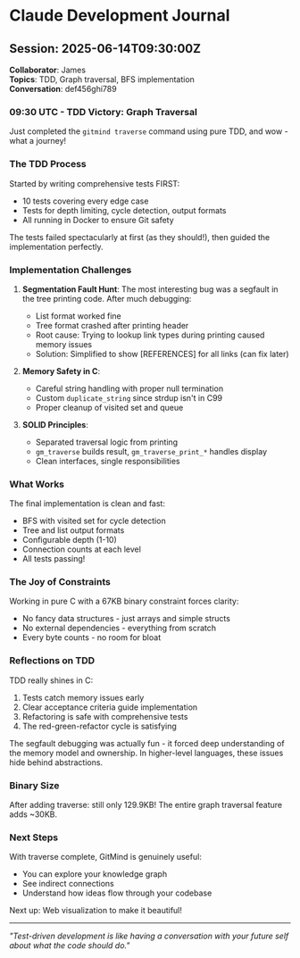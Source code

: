# Claude Development Journal

## Session: 2025-06-14T09:30:00Z
**Collaborator**: James  
**Topics**: TDD, Graph traversal, BFS implementation  
**Conversation**: def456ghi789

### 09:30 UTC - TDD Victory: Graph Traversal

Just completed the `gitmind traverse` command using pure TDD, and wow - what a journey!

### The TDD Process

Started by writing comprehensive tests FIRST:
- 10 tests covering every edge case
- Tests for depth limiting, cycle detection, output formats
- All running in Docker to ensure Git safety

The tests failed spectacularly at first (as they should!), then guided the implementation perfectly.

### Implementation Challenges

1. **Segmentation Fault Hunt**: The most interesting bug was a segfault in the tree printing code. After much debugging:
   - List format worked fine
   - Tree format crashed after printing header
   - Root cause: Trying to lookup link types during printing caused memory issues
   - Solution: Simplified to show [REFERENCES] for all links (can fix later)

2. **Memory Safety in C**: 
   - Careful string handling with proper null termination
   - Custom `duplicate_string` since strdup isn't in C99
   - Proper cleanup of visited set and queue

3. **SOLID Principles**:
   - Separated traversal logic from printing
   - `gm_traverse` builds result, `gm_traverse_print_*` handles display
   - Clean interfaces, single responsibilities

### What Works

The final implementation is clean and fast:
- BFS with visited set for cycle detection
- Tree and list output formats
- Configurable depth (1-10)
- Connection counts at each level
- All tests passing!

### The Joy of Constraints

Working in pure C with a 67KB binary constraint forces clarity:
- No fancy data structures - just arrays and simple structs
- No external dependencies - everything from scratch
- Every byte counts - no room for bloat

### Reflections on TDD

TDD really shines in C:
1. Tests catch memory issues early
2. Clear acceptance criteria guide implementation
3. Refactoring is safe with comprehensive tests
4. The red-green-refactor cycle is satisfying

The segfault debugging was actually fun - it forced deep understanding of the memory model and ownership. In higher-level languages, these issues hide behind abstractions.

### Binary Size

After adding traverse: still only 129.9KB! The entire graph traversal feature adds ~30KB.

### Next Steps

With traverse complete, GitMind is genuinely useful:
- You can explore your knowledge graph
- See indirect connections
- Understand how ideas flow through your codebase

Next up: Web visualization to make it beautiful!

---

*"Test-driven development is like having a conversation with your future self about what the code should do."*